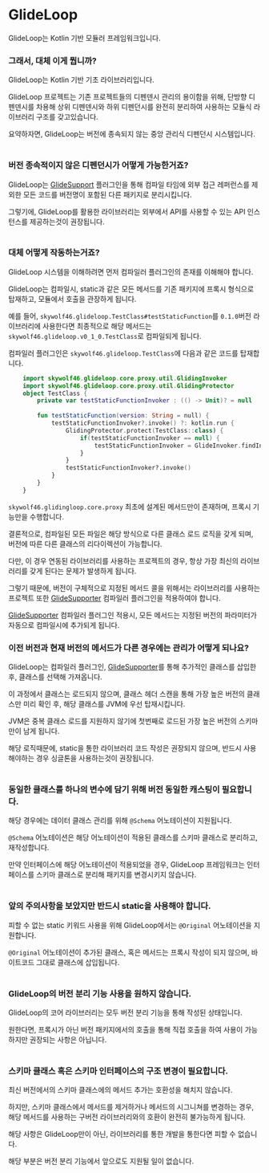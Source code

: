 # GlideLoop

GlideLoop는 Kotlin 기반 모듈러 프레임워크입니다.

### 그래서, 대체 이게 뭡니까?

GlideLoop는 Kotlin 기반 기초 라이브러리입니다.

GlideLoop 프로젝트는 기존 프로젝트들의 디펜덴시 관리의 용이함을 위해, 단방향 디펜덴시를 차용해 상위 디펜덴시와 하위 디펜던시를 완전히 분리하여 사용하는 모듈식 라이브러리 구조를 갖고있습니다.

요약하자면, GlideLoop는 버전에 종속되지 않는 중앙 관리식 디펜던시 시스템입니다.<br><br>

### 버전 종속적이지 않은 디펜던시가 어떻게 가능한거죠?
GlideLoop는 [GlideSupport](http://) 플러그인을 통해 컴파일 타임에 외부 접근 레퍼런스를 제외한 모든 코드를 버전명이 포함된 다른 패키지로 분리시킵니다.

그렇기에, GlideLoop를 활용한 라이브러리는 외부에서 API를 사용할 수 있는 API 인스턴스를 제공하는것이 권장됩니다.<br><br>

### 대체 어떻게 작동하는거죠?

GlideLoop 시스템을 이해하려면 먼저 컴파일러 플러그인의 존재를 이해해야 합니다.

GlideLoop는 컴파일시, static과 같은 모든 메서드를 기존 패키지에 프록시 형식으로 탑재하고, 모듈에서 호출을 관장하게 됩니다.

예를 들어, `skywolf46.glideloop.TestClass#testStaticFunction`를 `0.1.0`버전 라이브러리에 사용한다면 최종적으로 해당
메서드는 `skywolf46.glideloop.v0_1_0.TestClass`로 컴파일되게 됩니다.

컴파일러 플러그인은 `skywolf46.glideloop.TestClass`에 다음과 같은 코드를 탑재합니다.

```kotlin
    import skywolf46.glideloop.core.proxy.util.GlidingInvoker
    import skywolf46.glideloop.core.proxy.util.GlidingProtector
    object TestClass {
        private var testStaticFunctionInvoker : (() -> Unit)? = null
        
        fun testStaticFunction(version: String = null) {
            testStaticFunctionInvoker?.invoke() ?: kotlin.run { 
                GlidingProtector.protect(TestClass::class) {
                    if(testStaticFunctionInvoker == null) {
                        testStaticFunctionInvoker = GlideInvoker.findInvoker(TestClass::class, "testStaticFunction", version)
                    }
                }
                testStaticFunctionInvoker?.invoke()
            }
        }
    }
```

`skywolf46.glidingloop.core.proxy` 최초에 설계된 메서드만이 존재하며, 프록시 기능만을 수행합니다.

결론적으로, 컴파일된 모든 파일은 해당 방식으로 다른 클래스 로드 로직을 갖게 되며, 버전에 따른 다른 클래스의 리다이렉션이 가능합니다.

다만, 이 경우 연동된 라이브러리를 사용하는 프로젝트의 경우, 항상 가장 최신의 라이브러리를 갖게 된다는 문제가 발생하게 됩니다.

그렇기 때문에, 버전이 구체적으로 지정된 메서드 콜을 위해서는 라이브러리를 사용하는 프로젝트 또한 [GlideSupporter](https://) 컴파일러 플러그인을 적용하여야 합니다.

[GlideSupporter](https://) 컴파일러 플러그인 적용시, 모든 메서드는 지정된 버전의 파라미터가 자동으로 컴파일시에 추가되게 됩니다.

### 이전 버전과 현재 버전의 메서드가 다른 경우에는 관리가 어떻게 되나요?
GlideLoop는 컴파일러 플러그인, [GlideSupporter](http://)를 통해 추가적인 클래스를 삽입한 후, 클래스를 선택해 가져옵니다.

이 과정에서 클래스는 로드되지 않으며, 클래스 헤더 스캔을 통해 가장 높은 버전의 클래스만 미리 확인 후, 해당 클래스를 JVM에 우선 탑재시킵니다.

JVM은 중복 클래스 로드를 지원하지 않기에 첫번째로 로드된 가장 높은 버전의 스키마만이 남게 됩니다.

해당 로직때문에, static을 통한 라이브러리 코드 작성은 권장되지 않으며, 반드시 사용해야하는 경우 싱글톤을 사용하는것이 권장됩니다.<br><br>

### 동일한 클래스를 하나의 변수에 담기 위해 버전 동일한 캐스팅이 필요합니다.
해당 경우에는 데이터 클래스 관리를 위해 `@Schema` 어노테이션이 지원됩니다.

`@Schema` 어노테이션은 해당 어노테이션이 적용된 클래스를 스키마 클래스로 분리하고, 재작성합니다.

만약 인터페이스에 해당 어노테이션이 적용되었을 경우, GlideLoop 프레임워크는 인터페이스를 스키마 클래스로 분리해 패키지를 변경시키지 않습니다.<br><br>

### 앞의 주의사항을 보았지만 반드시 static을 사용해야 합니다.
피할 수 없는 static 키워드 사용을 위해 GlideLoop에서는 `@Original` 어노테이션을 지원합니다.

`@Original` 어노테이션이 추가된 클래스, 혹은 메서드는 프록시 작성이 되지 않으며, 바이트코드 그대로 클래스에 삽입됩니다.<br><br>

### GlideLoop의 버전 분리 기능 사용을 원하지 않습니다.
GlideLoop의 코어 라이브러리는 모두 버전 분리 기능을 통해 작성된 상태입니다.

원한다면, 프록시가 아닌 버전 패키지에서의 호출을 통해 직접 호출을 하여 사용이 가능하지만 권장되는 사항은 아닙니다.<br><br>

### 스키마 클래스 혹은 스키마 인터페이스의 구조 변경이 필요합니다.
최신 버전에서의 스키마 클래스에의 메서드 추가는 호환성을 해치지 않습니다.

하지만, 스키마 클래스에서 메서드를 제거하거나 메서드의 시그니쳐를 변경하는 경우, 해당 메서드를 사용하는 구버전 라이브러리와의 호환이 완전히 불가능하게 됩니다.

해당 사항은 GlideLoop만이 아닌, 라이브러리를 통한 개발을 통한다면 피할 수 없습니다.

해당 부분은 버전 분리 기능에서 앞으로도 지원될 일이 없습니다.
